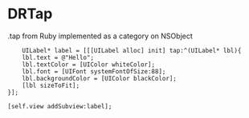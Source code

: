 DRTap
=====

.tap from Ruby implemented as a category on NSObject

        UILabel* label = [[[UILabel alloc] init] tap:^(UILabel* lbl){
        lbl.text = @"Hello";
        lbl.textColor = [UIColor whiteColor];
        lbl.font = [UIFont systemFontOfSize:88];
        lbl.backgroundColor = [UIColor blackColor];
        [lbl sizeToFit];
    }];
    
    [self.view addSubview:label];
